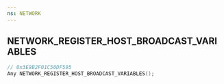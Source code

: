 ```yaml
---
ns: NETWORK
---
```

## NETWORK_REGISTER_HOST_BROADCAST_VARIABLES

```c
// 0x3E9B2F01C50DF595
Any NETWORK_REGISTER_HOST_BROADCAST_VARIABLES();
```

